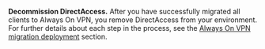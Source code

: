 **Decommission DirectAccess.** After you have successfully migrated all clients to Always On VPN, you remove DirectAccess from your environment. For further details about each step in the process, see the [Always On VPN migration deployment](https://docs.microsoft.com/en-us/windows-server/remote/remote-access/da-always-on-vpn-migration/da-always-on-migration-deploy) section.